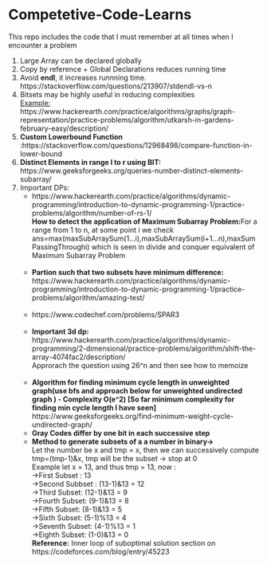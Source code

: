 # Competetive-Code-Learns
This repo includes the code that I must remember at all times when I encounter a problem
<ol>
  <li>Large Array can be declared globally</li>
  <li>
    Copy by reference + Global Declarations reduces running time
  </li>
  <li>
    Avoid <b>endl</b>, it increases runnning time. https://stackoverflow.com/questions/213907/stdendl-vs-n
   </li>
  <li>Bitsets may be highly useful in reducing complexities
    <br>
    <u>Example:</u>
    https://www.hackerearth.com/practice/algorithms/graphs/graph-representation/practice-problems/algorithm/utkarsh-in-gardens-february-easy/description/
  </li>
  <li>
    <b>Custom Lowerbound Function</b>
    :https://stackoverflow.com/questions/12968498/compare-function-in-lower-bound
  </li>
  <li>
    <b>Distinct Elements in range l to r using BIT:</b> https://www.geeksforgeeks.org/queries-number-distinct-elements-subarray/<br>  
  </li>
  <li>
    Important DPs:
    <ul>
      <li>
        https://www.hackerearth.com/practice/algorithms/dynamic-programming/introduction-to-dynamic-programming-1/practice-problems/algorithm/number-of-rs-1/<br><strong>How to detect the application of Maximum Subarray Problem:</strong>For a range from 1 to n, at some point i we check ans=max(maxSubArraySum(1...i),maxSubArraySum(i+1...n),maxSumPassingThroughi) which is seen in divide and conquer equivalent of Maximum Subarray Problem<br><br>
      </li>
      <li>
        <b>
          Partion such that two subsets have minimum difference:
        </b> https://www.hackerearth.com/practice/algorithms/dynamic-programming/introduction-to-dynamic-programming-1/practice-problems/algorithm/amazing-test/<br><br>
      </li>
      <li>
        https://www.codechef.com/problems/SPAR3<br><br>
      </li>
      <li>
        <b>
          Important 3d dp: 
        </b>
        https://www.hackerearth.com/practice/algorithms/dynamic-programming/2-dimensional/practice-problems/algorithm/shift-the-array-4074fac2/description/
        <br>Approrach the question using 26^n and then see how to memoize<br><br>
      </li>
      <li>
          <b>
            Algorithm for finding minimum cycle length in unweighted graph(use bfs and approach below for unweighted undirected graph ) - Complexity O(e^2) [So far minimum complexity for finding min cycle length I have seen]
          </b>
          https://www.geeksforgeeks.org/find-minimum-weight-cycle-undirected-graph/
       </li>
    <li>
      <b>Gray Codes differ by one bit in each successive step</b>
    </li>
     <li>
       <strong> Method to generate subsets of a a number in binary-></strong> <br>
       Let the number be x and tmp = x, then we can successively compute tmp=(tmp-1)&x, tmp will be the subset -> stop at 0<br>Example let x = 13, and thus tmp = 13,  now : <br>
      ->First Subset : 13
       <br>->Second Subbset : (13-1)&13 = 12
       <br> ->Third Subset: (12-1)&13 = 9
       <br> ->Fourth Subset: (9-1)&13 = 8
       <br> ->Fifth Subset: (8-1)&13 = 5
       <br> ->Sixth Subset: (5-1)%13  = 4
       <br> ->Seventh Subset: (4-1)%13 = 1
       <br> ->Eighth Subset: (1-0)&13 = 0
       <br><b> Reference:</b> Inner loop of suboptimal solution section on https://codeforces.com/blog/entry/45223
       </li>
    
   </ul>
  </li>
</ol>
